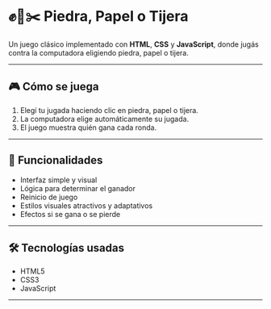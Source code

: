 # ✊📄✂️ Piedra, Papel o Tijera

Un juego clásico implementado con **HTML**, **CSS** y **JavaScript**, donde jugás contra la computadora eligiendo piedra, papel o tijera.

---

## 🎮 Cómo se juega

1. Elegí tu jugada haciendo clic en piedra, papel o tijera.
2. La computadora elige automáticamente su jugada.
3. El juego muestra quién gana cada ronda.

---

## 🚀 Funcionalidades

- Interfaz simple y visual
- Lógica para determinar el ganador
- Reinicio de juego 
- Estilos visuales atractivos y adaptativos
- Efectos si se gana o se pierde

---

## 🛠️ Tecnologías usadas

- HTML5
- CSS3
- JavaScript 

---

